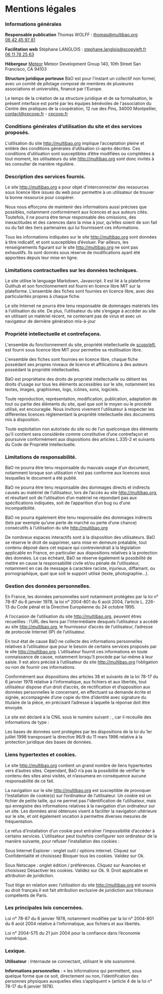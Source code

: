 # Mentions légales

### Informations générales

**Responsable publication**
Thomas WOLFF : [thomas@multibao.org](mailto:thomas@multibao.org)  
[06 42 45 97 81](tel:33642459781)

**Facilitation web**
Stéphane LANGLOIS : [stephane.langlois@scopyleft.fr](mailto:stephane.langlois@scopyleft.fr)  
[06 11 78 25 63](tel:33611782563)

**Hébergeur**
[Meteor](http://www.meteor.com)
Meteor Development Group
140, 10th Street
San Francisco, CA 94103

**Structure juridique porteuse**
BàO est pour l'instant un collectif non formel, avec un comité de pîlotage composé de membres de plusieures associations et universités, financé par l'Europe.

Le temps de la création de sa structure juridique et de sa formalisation, le présent interface est porté par les équipes bénévoles de l'association du Centre des pratiques de la coopération, 12 rue des Pins, 34000 Montpellier, [contact@cpcoop.fr](mailto:contact@cpcoop.fr) -
[cpcoop.fr](http://cpcoop.fr)

### Conditions générales d’utilisation du site et des services proposés.

L’utilisation du site http://multibao.org implique l’acceptation pleine et entière des conditions générales d’utilisation ci-après décrites. Ces conditions d’utilisation sont susceptibles d’être modifiées ou complétées à tout moment, les utilisateurs du site http://multibao.org sont donc invités à les consulter de manière régulière.

### Description des services fournis.

Le site http://multibao.org a pour objet d'interconnecter des ressources sous licence libre issues du web pour permettre à un utilisateur de trouver la bonne ressource pour coopérer.

Nous nous efforçons de maintenir des informations aussi précises que possibles, notamment conformément aux licences et aux auteurs cités. Toutefois, il ne pourra être tenue responsable des omissions, des inexactitudes et des carences dans la mise à jour, qu’elles soient de son fait ou du fait des tiers partenaires qui lui fournissent ces informations.

Tous les informations indiquées sur le site http://multibao.org sont données à titre indicatif, et sont susceptibles d’évoluer. Par ailleurs, les renseignements figurant sur le site http://multibao.org ne sont pas exhaustifs. Ils sont donnés sous réserve de modifications ayant été apportées depuis leur mise en ligne.

### Limitations contractuelles sur les données techniques.

Le site utilise le language Markdown, Javascript.
Il est lié à la plateforme Guithub et son fonctionnement est fourni en licence libre MIT sur la plateforme.
L'ensemble des fiches sont fournies en licence libre, avec des particularités propres à chaque fiche.

Le site Internet ne pourra être tenu responsable de dommages matériels liés à l’utilisation du site. De plus, l’utilisateur du site s’engage à accéder au site en utilisant un matériel récent, ne contenant pas de virus et avec un navigateur de dernière génération mis-à-jour

### Propriété intellectuelle et contrefaçons.

L'ensemble du fonctionnement du site, propriété intellectuelle de [scopyleft](http://scopyleft.fr), est fourni sous licence libre MIT pour permettre sa réutilisation libre.

L'ensemble des fiches sont fournies en licence libre, chaque fiche possédant ses propres niveaux de licence et affilications à des auteurs possédant la propriété intellectuelles.

BàO est propriétaire des droits de propriété intellectuelle ou détient les droits d’usage sur tous les éléments accessibles sur le site, notamment les textes, images, graphismes, logo, icônes, sons, logiciels.

Toute reproduction, représentation, modification, publication, adaptation de tout ou partie des éléments du site, quel que soit le moyen ou le procédé utilisé, est encouragée. Nous invitons vivement l'utilisateur à respecter les différentes licences réglementant la propriété intellectuelle des documents mis à disposition.

Toute exploitation non autorisée du site ou de l’un quelconque des éléments qu’il contient sera considérée comme constitutive d’une contrefaçon et poursuivie conformément aux dispositions des articles L.335-2 et suivants du Code de Propriété Intellectuelle.

### Limitations de responsabilité.

BàO ne pourra être tenu responsable du mauvais usage d'un document, notamment lorsque son utilisation n'est pas conforme aux licences sous lesquelles le document a été publié.

BàO ne pourra être tenu responsable des dommages directs et indirects causés au matériel de l’utilisateur, lors de l’accès au site http://multibao.org, et résultant soit de l’utilisation d’un matériel ne répondant pas aux spécifications indiquées, soit de l’apparition d’un bug ou d’une incompatibilité.

BàO ne pourra également être tenu responsable des dommages indirects (tels par exemple qu’une perte de marché ou perte d’une chance) consécutifs à l’utilisation du site http://multibao.org

De nombreux espaces interactifs  sont à la disposition des utilisateurs. BàO se réserve le droit de supprimer, sans mise en demeure préalable, tout contenu déposé dans cet espace qui contreviendrait à la législation applicable en France, en particulier aux dispositions relatives à la protection des données. Le cas échéant, BàO se réserve également la possibilité de mettre en cause la responsabilité civile et/ou pénale de l’utilisateur, notamment en cas de message à caractère raciste, injurieux, diffamant, ou pornographique, quel que soit le support utilisé (texte, photographie…).

### Gestion des données personnelles.

En France, les données personnelles sont notamment protégées par la loi n° 78-87 du 6 janvier 1978, la loi n° 2004-801 du 6 août 2004, l’article L. 226-13 du Code pénal et la Directive Européenne du 24 octobre 1995.

A l’occasion de l’utilisation du site http://multibao.org, peuvent êtres recueillies : l’URL des liens par l’intermédiaire desquels l’utilisateur a accédé au site http://multibao.org, le fournisseur d’accès de l’utilisateur, l’adresse de protocole Internet (IP) de l’utilisateur.

En tout état de cause BàO ne collecte des informations personnelles relatives à l’utilisateur que pour le besoin de certains services proposés par le site http://multibao.org. L’utilisateur fournit ces informations en toute connaissance de cause, notamment lorsqu’il procède par lui-même à leur saisie. Il est alors précisé à l’utilisateur du site http://multibao.org l’obligation ou non de fournir ces informations.

Conformément aux dispositions des articles 38 et suivants de la loi 78-17 du 6 janvier 1978 relative à l’informatique, aux fichiers et aux libertés, tout utilisateur dispose d’un droit d’accès, de rectification et d’opposition aux données personnelles le concernant, en effectuant sa demande écrite et signée, accompagnée d’une copie du titre d’identité avec signature du titulaire de la pièce, en précisant l’adresse à laquelle la réponse doit être envoyée.

Le site est déclaré à la CNIL sous le numéro suivant : , car il receuille des informations de type :

Les bases de données sont protégées par les dispositions de la loi du 1er juillet 1998 transposant la directive 96/9 du 11 mars 1996 relative à la protection juridique des bases de données.

### Liens hypertextes et cookies.

Le site http://multibao.org contient un grand nombre de liens hypertextes vers d’autres sites. Cependant, BàO n’a pas la possibilité de vérifier le contenu des sites ainsi visités, et n’assumera en conséquence aucune responsabilité de ce fait.

La navigation sur le site http://multibao.org est susceptible de provoquer l’installation de cookie(s) sur l’ordinateur de l’utilisateur. Un cookie est un fichier de petite taille, qui ne permet pas l’identification de l’utilisateur, mais qui enregistre des informations relatives à la navigation d’un ordinateur sur un site. Les données ainsi obtenues visent à faciliter la navigation ultérieure sur le site, et ont également vocation à permettre diverses mesures de fréquentation.

Le refus d’installation d’un cookie peut entraîner l’impossibilité d’accéder à certains services. L’utilisateur peut toutefois configurer son ordinateur de la manière suivante, pour refuser l’installation des cookies :

Sous Internet Explorer : onglet outil / options internet. Cliquez sur Confidentialité et choisissez Bloquer tous les cookies. Validez sur Ok.

Sous Netscape : onglet édition / préférences. Cliquez sur Avancées et choisissez Désactiver les cookies. Validez sur Ok.
9. Droit applicable et attribution de juridiction.

Tout litige en relation avec l’utilisation du site http://multibao.org est soumis au droit français.Il est fait attribution exclusive de juridiction aux tribunaux compétents de Paris.

### Les principales lois concernées.

Loi n° 78-87 du 6 janvier 1978, notamment modifiée par la loi n° 2004-801 du 6 août 2004 relative à l’informatique, aux fichiers et aux libertés.

Loi n° 2004-575 du 21 juin 2004 pour la confiance dans l’économie numérique.

### Lexique.

**Utilisateur** : Internaute se connectant, utilisant le site susnommé.

**Informations personnelles** : « les informations qui permettent, sous quelque forme que ce soit, directement ou non, l’identification des personnes physiques auxquelles elles s’appliquent » (article 4 de la loi n° 78-17 du 6 janvier 1978).
